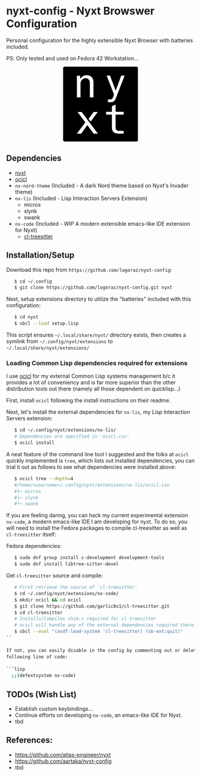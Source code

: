 # nyxt-config - Nyxt Browswer Configuration 

Personal configuration for the highly extensible Nyxt Browser with batteries included. 

PS: Only tested and used on Fedora 42 Workstation...

<p align="center">
  <img src="assets/nyxt.svg" width="200" />
</p>


## Dependencies
  - [nyxt](https://github.com/atlas-engineer/nyxt)
  - [ocicl](https://github.com/ocicl/ocicl)
  - `nx-nord-theme` (Included - A dark Nord theme based on Nyxt's Invader theme)
  - `nx-lis` (Included - Lisp Interaction Servers Extension)
     - micros
     - slynk
     - swank
  - `nx-code` (Included - *WIP* A modern extensible emacs-like IDE extension for Nyxt)
     - [cl-treesitter](https://github.com/garlic0x1/cl-treesitter)


## Installation/Setup
Download this repo from `https://github.com/logoraz/nyxt-config`:

```bash
   $ cd ~/.config
   $ git clone https://github.com/logoraz/nyxt-config.git nyxt
```

Next, setup extensions directory to utilize the "batteries" included with this
configuration:

```bash
   $ cd nyxt
   $ sbcl --load setup.lisp
```

This script ensures `~/.local/share/nyxt/` directory exists, then creates a symlink
from `~/.config/nyxt/extensions` to `~/.local/share/nyxt/extensions/`


### Loading Common Lisp dependencies required for extensions
I use [ocicl](https://github.com/ocicl/ocicl) for my external Common Lisp systems
management b/c it provides a lot of conveniency and is far more superior than the other
distribution tools out there (namely all those dependent on quicklisp...)

First, install `ocicl` following the install instructions on their readme.

Next, let's install the external dependencies for `nx-lis`, my Lisp Interaction Servers
extension:

```bash
   $ cd ~/.config/nyxt/extensions/nx-lis/
   # Dependencies are specified in 'ocicl.csv'
   $ ocicl install
```

A neat feature of the command line tool I suggested and the folks at `ocicl` quickly
implemented is `tree`, which lists out installed dependencies, you can trial it out
as follows to see what dependencies were installed above:

```bash
   $ ocicl tree --depth=4
   #/home/<username>/.config/nyxt/extensions/nx-lis/ocicl.csv
   #├─ micros
   #├─ slynk
   #└─ swank
```

If you are feeling daring, you can hack my current experimental extension
`nx-code`, a modern emacs-like IDE I am developing for nyxt. To do so, you will
need to install the Fedora packages to compile cl-treesitter as well as 
`cl-treesitter` itself:

Fedora dependencies:
```bash
   $ sudo dnf group install c-development development-tools
   $ sudo dnf install libtree-sitter-devel
```

Get `cl-treesitter` source and compile:
```bash
   # First retrieve the source of `cl-treesitter'
   $ cd ~/.config/nyxt/extensions/nx-code/
   $ mkdir ocicl && cd ocicl
   $ git clone https://github.com/garlic0x1/cl-treesitter.git
   $ cd cl-treesitter
   # Installs/Compiles shim.c required for cl-treesitter
   # ocicl will handle any of the external dependencies required therein...
   $ sbcl --eval "(asdf:load-system 'cl-treesitter) (sb-ext:quit)"
``

If not, you can easily disable in the config by commenting out or deleting the
following line of code:

```lisp
  ;;(defextsystem nx-code)
```


## TODOs (Wish List)
  - Establish custom keybindings...
  - Continue efforts on developing `nx-code`, an emacs-like IDE for Nyxt.
  - tbd


## References:
  - https://github.com/atlas-engineer/nyxt
  - https://github.com/aartaka/nyxt-config
  - tbd
